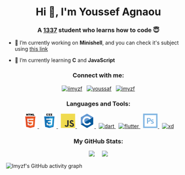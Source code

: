 <h1 align="center">Hi 👋, I'm Youssef Agnaou</h1>
<h3 align="center">A <a href="https://twitter.com/1337FIL" target="blank">1337</a> student who learns how to code 😇</h3>


- 🔭 I’m currently working on **Minishell**, and you can check it's subject using [this link](https://cdn.intra.42.fr/pdf/pdf/47172/en.subject.pdf)

- 🌱 I’m currently learning **C** and **JavaScript**


<h3 align="center">Connect with me:</h3>

<p align="center">
<a href="https://twitter.com/iimyzf" target="blank"><img align="center" src="https://raw.githubusercontent.com/rahuldkjain/github-profile-readme-generator/master/src/images/icons/Social/twitter.svg" alt="iimyzf" height="30" width="40" /></a> &nbsp;
<a href="https://linkedin.com/in/youssaf" target="blank"><img align="center" src="https://raw.githubusercontent.com/rahuldkjain/github-profile-readme-generator/master/src/images/icons/Social/linked-in-alt.svg" alt="youssaf" height="30" width="40" /></a> &nbsp;
<a href="https://instagram.com/imyzf" target="blank"><img align="center" src="https://raw.githubusercontent.com/rahuldkjain/github-profile-readme-generator/master/src/images/icons/Social/instagram.svg" alt="imyzf" height="30" width="40" /></a>
</p>

<h3 align="center">Languages and Tools:</h3>

<p align="center"> <a href="https://www.w3.org/html/" target="_blank" rel="noreferrer"> <img src="https://raw.githubusercontent.com/devicons/devicon/master/icons/html5/html5-original-wordmark.svg" alt="html5" width="40" height="40"/> </a> &nbsp;
<a href="https://www.w3schools.com/css/" target="_blank" rel="noreferrer"> <img src="https://raw.githubusercontent.com/devicons/devicon/master/icons/css3/css3-original-wordmark.svg" alt="css3" width="40" height="40"/> </a> &nbsp; <a href="https://developer.mozilla.org/en-US/docs/Web/JavaScript" target="_blank" rel="noreferrer"> <img src="https://raw.githubusercontent.com/devicons/devicon/master/icons/javascript/javascript-original.svg" alt="javascript" width="40" height="40"/> </a> &nbsp; <a href="https://www.cprogramming.com/" target="_blank" rel="noreferrer"> <img src="https://raw.githubusercontent.com/devicons/devicon/master/icons/c/c-original.svg" alt="c" width="40" height="40"/> </a> &nbsp; <a href="https://dart.dev" target="_blank" rel="noreferrer"> <img src="https://www.vectorlogo.zone/logos/dartlang/dartlang-icon.svg" alt="dart" width="40" height="40"/> </a> &nbsp; <a href="https://flutter.dev" target="_blank" rel="noreferrer"> <img src="https://www.vectorlogo.zone/logos/flutterio/flutterio-icon.svg" alt="flutter" width="40" height="40"/> </a> &nbsp; <a href="https://www.photoshop.com/en" target="_blank" rel="noreferrer"> <img src="https://raw.githubusercontent.com/devicons/devicon/master/icons/photoshop/photoshop-line.svg" alt="photoshop" width="40" height="40"/> </a> &nbsp; <a href="https://www.adobe.com/products/xd.html" target="_blank" rel="noreferrer"> <img src="https://cdn.worldvectorlogo.com/logos/adobe-xd.svg" alt="xd" width="40" height="40"/> </a> </p>

<h3 align="center">My GitHub Stats:</h3>
<p align="center" href="https://github.com/iimyzf?tab=repositories">
  <img width="48%" src="https://github-readme-stats.vercel.app/api?username=iimyzf&show_icons=true&theme=radical"/> &nbsp; &nbsp;
  <img width="48%" src="https://github-readme-streak-stats.herokuapp.com/?user=iimyzf&theme=radical">
</p>

<!-- <a href="https://github.com/iimyzf?tab=repositories">
 <img align="center" src="https://github-readme-streak-stats.herokuapp.com/?user=iimyzf&theme=radical">
</a> -->


<!-- <h3 align="left">My GitHub Stats:</h3>
<p align="left">
  <img width="48%" src="https://github-readme-stats.vercel.app/api?username=iimyzf&show_icons=true&theme=radical" />
  <img width="48%" src="https://github-readme-streak-stats.herokuapp.com/?user=iimyzf&theme=radical" />
</p> -->

![Imyzf's GitHub activity graph](https://activity-graph.herokuapp.com/graph?username=iimyzf&theme=redical)

<!---
iimyzf/iimyzf is a ✨ special ✨ repository because its `README.md` (this file) appears on your GitHub profile.
You can click the Preview link to take a look at your changes.
--->
